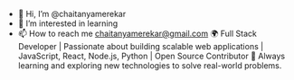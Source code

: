 - 👋 Hi, I’m @chaitanyamerekar
- 👀 I’m interested in learning 
- 📫 How to reach me chaitanyamerekar@gmail.com
🌍 Full Stack Developer | Passionate about building scalable web applications | JavaScript, React, Node.js, Python | Open Source Contributor
🚀 Always learning and exploring new technologies to solve real-world problems.



<!---
chaitanyamerekar/chaitanyamerekar is a ✨ special ✨ repository because its `README.md` (this file) appears on your GitHub profile.
You can click the Preview link to take a look at your changes.
--->
